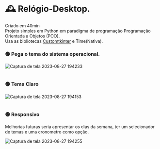 # 🕰️ Relógio-Desktop.
Criado em 40min<br>
Projeto simples em Python em paradigma de programação Programação Orientada a Objetos (POO).<br>
Usa as bibliotecas [Customtkinter](https://github.com/TomSchimansky/CustomTkinter) e Time(Nativa).<br>

### 🟢 Pega o tema do sistema operacional.
![Captura de tela 2023-08-27 194233](https://github.com/MatheusCarniato/Relogio-Desktop/assets/141453630/5a4d1581-d3c8-4754-9bf2-7a78c377aae2)
#
### 🟢 Tema Claro
![Captura de tela 2023-08-27 194153](https://github.com/MatheusCarniato/Relogio-Desktop/assets/141453630/14d05ea0-a6a3-4e75-ab69-921b853e66a3)
#
### 🟢 Responsivo
Melhorias futuras seria apresentar os dias da semana, ter um selecionador de temas e uma cronometro como opção. 

![Captura de tela 2023-08-27 194255](https://github.com/MatheusCarniato/Relogio-Desktop/assets/141453630/c5653a31-1fc4-458a-855c-ea2e8b28914f)
